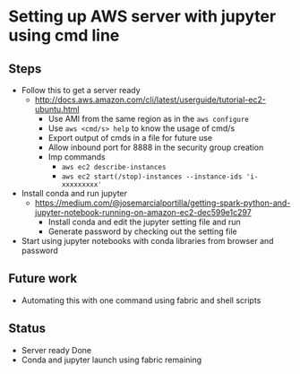 # Setting up AWS server with jupyter using cmd line

## Steps 

*  Follow this to get a server ready 
    * http://docs.aws.amazon.com/cli/latest/userguide/tutorial-ec2-ubuntu.html
         * Use AMI from the same region as in the ```aws configure```
         * Use ```aws <cmd/s> help``` to know the usage of cmd/s
         * Export output of cmds in a file for future use
         * Allow inbound port for 8888 in the security group creation
         * Imp commands
              * ```aws ec2 describe-instances```
              * ```aws ec2 start(/stop)-instances --instance-ids 'i-xxxxxxxxx'```
* Install conda and run jupyter 
     * https://medium.com/@josemarcialportilla/getting-spark-python-and-jupyter-notebook-running-on-amazon-ec2-dec599e1c297
         * Install conda and edit the jupyter setting file and run
         * Generate password by checking out the setting file
* Start using jupyter notebooks with conda libraries from browser and password

## Future work 

* Automating this with one command using fabric and shell scripts

## Status

* Server ready Done
* Conda and jupyter launch using fabric remaining
      
              
